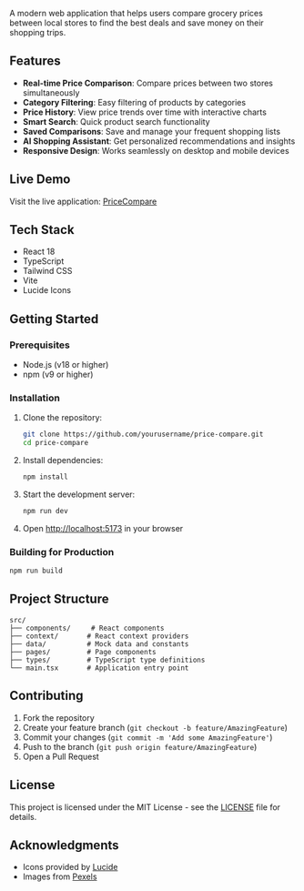 A modern web application that helps users compare grocery prices between local stores to find the best deals and save money on their shopping trips.

## Features

- **Real-time Price Comparison**: Compare prices between two stores simultaneously
- **Category Filtering**: Easy filtering of products by categories
- **Price History**: View price trends over time with interactive charts
- **Smart Search**: Quick product search functionality
- **Saved Comparisons**: Save and manage your frequent shopping lists
- **AI Shopping Assistant**: Get personalized recommendations and insights
- **Responsive Design**: Works seamlessly on desktop and mobile devices

## Live Demo

Visit the live application: [PriceCompare](https://ornate-haupia-20a435.netlify.app)

## Tech Stack

- React 18
- TypeScript
- Tailwind CSS
- Vite
- Lucide Icons

## Getting Started

### Prerequisites

- Node.js (v18 or higher)
- npm (v9 or higher)

### Installation

1. Clone the repository:
   ```bash
   git clone https://github.com/yourusername/price-compare.git
   cd price-compare
   ```

2. Install dependencies:
   ```bash
   npm install
   ```

3. Start the development server:
   ```bash
   npm run dev
   ```

4. Open [http://localhost:5173](http://localhost:5173) in your browser

### Building for Production

```bash
npm run build
```

## Project Structure

```
src/
├── components/     # React components
├── context/       # React context providers
├── data/          # Mock data and constants
├── pages/         # Page components
├── types/         # TypeScript type definitions
└── main.tsx       # Application entry point
```

## Contributing

1. Fork the repository
2. Create your feature branch (`git checkout -b feature/AmazingFeature`)
3. Commit your changes (`git commit -m 'Add some AmazingFeature'`)
4. Push to the branch (`git push origin feature/AmazingFeature`)
5. Open a Pull Request

## License

This project is licensed under the MIT License - see the [LICENSE](LICENSE) file for details.

## Acknowledgments

- Icons provided by [Lucide](https://lucide.dev)
- Images from [Pexels](https://www.pexels.com)
